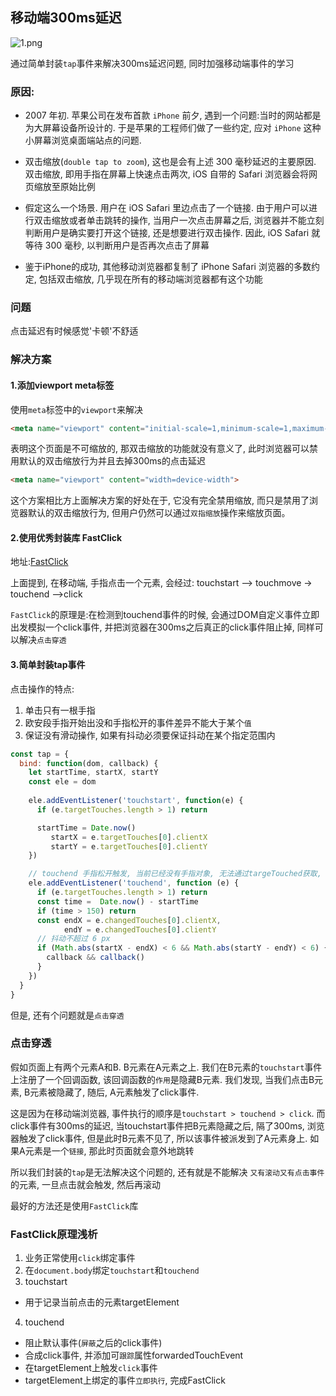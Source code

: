 ## 移动端300ms延迟

![1.png](http://static.bigbigbigdz.xyz:8111/static/img/arti/1drir8075843025/1575811907473493914.png)

通过简单封装`tap`事件来解决300ms延迟问题, 同时加强移动端事件的学习

### 原因:

+ 2007 年初. 苹果公司在发布首款 `iPhone` 前夕, 遇到一个问题:当时的网站都是为大屏幕设备所设计的. 于是苹果的工程师们做了一些约定, 应对 `iPhone` 这种小屏幕浏览桌面端站点的问题. 

+ 双击缩放(`double tap to zoom`), 这也是会有上述 300 毫秒延迟的主要原因. 双击缩放, 即用手指在屏幕上快速点击两次, iOS 自带的 Safari 浏览器会将网页缩放至原始比例
+ 假定这么一个场景. 用户在 iOS Safari 里边点击了一个链接. 由于用户可以进行双击缩放或者单击跳转的操作, 当用户一次点击屏幕之后, 浏览器并不能立刻判断用户是确实要打开这个链接, 还是想要进行双击操作. 因此, iOS Safari 就等待 300 毫秒, 以判断用户是否再次点击了屏幕
+ 鉴于iPhone的成功, 其他移动浏览器都复制了 iPhone Safari 浏览器的多数约定, 包括双击缩放, 几乎现在所有的移动端浏览器都有这个功能

### 问题

点击延迟有时候感觉'卡顿'不舒适

### 解决方案

#### 1.添加viewport meta标签

使用`meta`标签中的`viewport`来解决

```html
<meta name="viewport" content="initial-scale=1,minimum-scale=1,maximum-scale=1,user-scalable=no>
```

表明这个页面是不可缩放的, 那双击缩放的功能就没有意义了, 此时浏览器可以禁用默认的双击缩放行为并且去掉300ms的点击延迟

```html
<meta name="viewport" content="width=device-width">
```

这个方案相比方上面解决方案的好处在于, 它没有完全禁用缩放, 而只是禁用了浏览器默认的双击缩放行为, 但用户仍然可以通过`双指缩放`操作来缩放页面。

#### 2.使用优秀封装库 FastClick

地址:[FastClick](https://github.com/ftlabs/fastclick)

上面提到, 在移动端, 手指点击一个元素, 会经过: touchstart --> touchmove -> touchend -->click

`FastClick`的原理是:在检测到touchend事件的时候, 会通过DOM自定义事件立即出发模拟一个click事件, 并把浏览器在300ms之后真正的click事件阻止掉, 同样可以解决`点击穿透`

#### 3.简单封装tap事件

点击操作的特点:

1. 单击只有一根手指
2. 欧安段手指开始出没和手指松开的事件差异不能大于某个`值`
3. 保证没有滑动操作, 如果有抖动必须要保证抖动在某个指定范围内

```javascript
const tap = {
  bind: function(dom, callback) {
    let startTime, startX, startY
    const ele = dom
    
    ele.addEventListener('touchstart', function(e) {
      if (e.targetTouches.length > 1) return

      startTime = Date.now()
         startX = e.targetTouches[0].clientX
         startY = e.targetTouches[0].clientY
    })

    // touchend 手指松开触发, 当前已经没有手指对象, 无法通过targeTouched获取, 通过changedTouches 获取
    ele.addEventListener('touchend', function (e) {
      if (e.targetTouches.length > 1) return
      const time =  Date.now() - startTime
      if (time > 150) return
      const endX = e.changedTouches[0].clientX,
            endY = e.changedTouches[0].clientY
      // 抖动不超过 6 px
      if (Math.abs(startX - endX) < 6 && Math.abs(startY - endY) < 6) {
        callback && callback()
      }
    })
  }
}
```

但是, 还有个问题就是`点击穿透`

### 点击穿透

假如页面上有两个元素A和B. B元素在A元素之上. 我们在B元素的`touchstart`事件上注册了一个回调函数, 该回调函数的`作用`是隐藏B元素. 我们发现, 当我们点击B元素, B元素被隐藏了, 随后, A元素触发了click事件. 

这是因为在移动端浏览器, 事件执行的顺序是`touchstart > touchend > click`. 而click事件有300ms的延迟, 当touchstart事件把B元素隐藏之后, 隔了300ms, 浏览器触发了click事件, 但是此时B元素不见了, 所以该事件被派发到了A元素身上. 如果A元素是一个`链接`, 那此时页面就会意外地跳转


所以我们封装的`tap`是无法解决这个问题的, 还有就是不能解决 `又有滚动又有点击事件`的元素, 一旦点击就会触发, 然后再滚动

最好的方法还是使用`FastClick`库


### FastClick原理浅析

1. 业务正常使用`click`绑定事件
2. 在`document.body`绑定`touchstart`和`touchend`
3. touchstart
  + 用于记录当前点击的元素targetElement
4. touchend
  + 阻止默认事件(`屏蔽`之后的click事件)
  + 合成click事件, 并添加可`跟踪`属性forwardedTouchEvent
  + 在targetElement上触发`click`事件
  + targetElement上绑定的事件`立即执行`, 完成FastClick